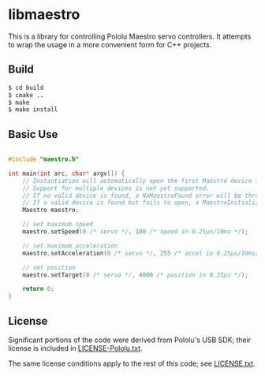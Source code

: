 # libmaestro

This is a library for controlling Pololu Maestro servo controllers. It attempts to wrap the usage in a more convenient form for C++ projects.

## Build

```sh
$ cd build
$ cmake ..
$ make
$ make install
```

## Basic Use

```c++

#include "maestro.h"

int main(int arc, char* argv[]) {
    // Instantiation will automatically open the first Maestro device found.
    // Support for multiple devices is not yet supported.
    // If no valid device is found, a NoMaestroFound error will be thrown.
    // If a valid device is found but fails to open, a MaestroInitializationError will be thrown.
    Maestro maestro;

    // set maximum speed
    maestro.setSpeed(0 /* servo */, 100 /* speed in 0.25µs/10ms */);

    // set maximum acceleration
    maestro.setAcceleration(0 /* servo */, 255 /* accel in 0.25µs/10ms/80ms */);

    // set position
    maestro.setTarget(0 /* servo */, 4000 /* position in 0.25µs */);

    return 0;
}
```

## License

Significant portions of the code were derived from Pololu's USB SDK; their license is included in [LICENSE-Pololu.txt](https://github.com/pdehn/libmaestro/blob/master/LICENSE-Pololu.txt).

The same license conditions apply to the rest of this code; see [LICENSE.txt](https://github.com/pdehn/libmaestro/blob/master/LICENSE.txt).
